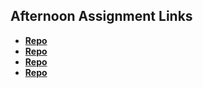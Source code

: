 ## Afternoon Assignment Links

* **[Repo](https://github.com/lincmarler/vue-playground)**
* **[Repo](https://github.com/lincmarler/GiftedP-2)**
* **[Repo](https://github.com/lincmarler/gregsListVue)**
* **[Repo](https://github.com/lincmarler/<ASSIGNMENT_REPO>)**
